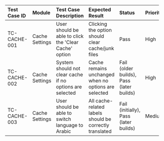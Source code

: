 | Test Case ID   | Module         | Test Case Description                                    | Expected Result                                         | Status                                   | Priority   | Notes                                            |
|:---------------|:---------------|:---------------------------------------------------------|:--------------------------------------------------------|:-----------------------------------------|:-----------|:-------------------------------------------------|
| TC-CACHE-001   | Cache Settings | User should be able to click the 'Clear Cache' option    | Clicking the option should clear cache/junk files       | Pass                                     | High       |                                                  |
| TC-CACHE-002   | Cache Settings | System should not clear cache if no options are selected | Cache remains unchanged when no options are selected    | Fail (older builds), Pass (later builds) | High       | Issue fixed in later builds                      |
| TC-CACHE-003   | Cache Settings | User should be able to switch language to Arabic         | All cache-related labels should be correctly translated | Fail (initially), Pass (later builds)    | Medium     | Arabic translation support added in later builds |